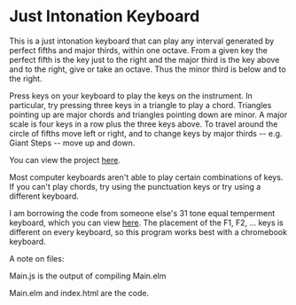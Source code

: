 # Just Intonation Keyboard

This is a just intonation keyboard that can play any interval generated by perfect fifths and major thirds, within one octave. From a given key the perfect fifth is the key just to the right and the major third is the key above and to the right, give or take an octave. Thus the minor third is below and to the right.

Press keys on your keyboard to play the keys on the instrument.
In particular, try pressing three keys in a triangle to play a chord. Triangles pointing up are major chords and triangles pointing down are minor. A major scale is four keys in a row plus the three keys above. To travel around the circle of fifths move left or right, and to change keys by major thirds -- e.g. Giant Steps -- move up and down.

You can view the project [here](http://htmlpreview.github.com/?https://github.com/akriegman/Hentriacontaphone/master/index.html).

Most computer keyboards aren't able to play certain combinations of keys. If you can't play chords, try using the punctuation keys or try using a different keyboard.

I am borrowing the code from someone else's 31 tone equal temperment keyboard, which you can view [here](http://htmlpreview.github.com/?https://github.com/rtavenner/Hentriacontaphone/master/index.html).
The placement of the F1, F2, ... keys is different on every keyboard, so this program works best with a chromebook keyboard.

A note on files:

Main.js is the output of compiling Main.elm

Main.elm and index.html are the code.
